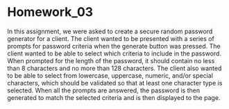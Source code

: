 # Homework_03

In this assignment, we were asked to create a secure random password generator for a client. The client wanted to be presented with a series of prompts for password criteria when the generate button was pressed. The client wanted to be able to select which criteria to include in the password. When prompted for the length of the password, it should contain no less than 8 characters and no more than 128 characters. The client also wanted to be able to select from lowercase, uppercase, numeric, and/or special characters, which should be validated so that at least one character type is selected. When all the prompts are answered, the password is then generated to match the selected criteria and is then displayed to the page. 
